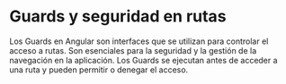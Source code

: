 # Guards y seguridad en rutas
Los Guards en Angular son interfaces que se utilizan para controlar el acceso a rutas. Son esenciales para la seguridad y la gestión de la navegación en la aplicación. Los Guards se ejecutan antes de acceder a una ruta y pueden permitir o denegar el acceso.